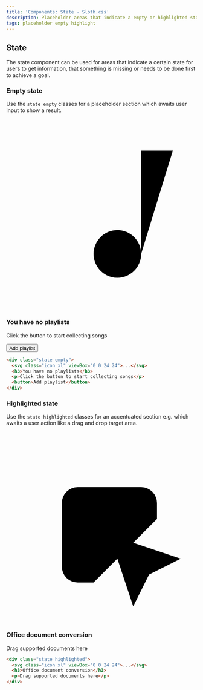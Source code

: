 ```yaml
---
title: 'Components: State - Sloth.css'
description: Placeholder areas that indicate a empty or highlighted state
tags: placeholder empty highlight
---
```


## State

The state component can be used for areas that indicate a certain state for users to get information, that something is missing or needs to be done first to achieve a goal.

### Empty state

Use the `state empty` classes for a placeholder section which awaits user input to show a result.

<div class="demo">
  <div class="state empty">
    <svg class="icon xl" viewBox="0 0 24 24"><path d="M14 17m-3 0a3 3 0 1 0 6 0a3 3 0 1 0 -6 0" /><path d="M17 17v-13h4" /><path d="M13 5h-10" /><path d="M3 9l10 0" /><path d="M9 13h-6" /></svg>
    <h3>You have no playlists</h3>
    <p>Click the button to start collecting songs</p>
    <button>Add playlist</button>
  </div>
</div>

```html
<div class="state empty">
  <svg class="icon xl" viewBox="0 0 24 24">...</svg>
  <h3>You have no playlists</h3>
  <p>Click the button to start collecting songs</p>
  <button>Add playlist</button>
</div>
```

### Highlighted state

Use the `state highlighted` classes for an accentuated section e.g. which awaits a user action like a drag and drop target area.

<div class="demo">
  <div class="state highlighted">
    <svg class="icon xl" viewBox="0 0 24 24"><path d="M19 11v-2a2 2 0 0 0 -2 -2h-8a2 2 0 0 0 -2 2v8a2 2 0 0 0 2 2h2" /><path d="M13 13l9 3l-4 2l-2 4l-3 -9" /><path d="M3 3l0 .01" /><path d="M7 3l0 .01" /><path d="M11 3l0 .01" /><path d="M15 3l0 .01" /><path d="M3 7l0 .01" /><path d="M3 11l0 .01" /><path d="M3 15l0 .01" /></svg>
    <h3>Office document conversion</h3>
    <p>Drag supported documents here</p>
  </div>
</div>

```html
<div class="state highlighted">
  <svg class="icon xl" viewBox="0 0 24 24">...</svg>
  <h3>Office document conversion</h3>
  <p>Drag supported documents here</p>
</div>
```
